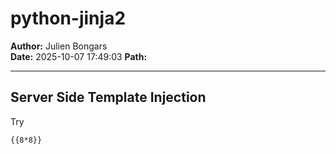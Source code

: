 # python-jinja2

**Author:** Julien Bongars  
**Date:** 2025-10-07 17:49:03
**Path:** 

---

## Server Side Template Injection

Try

```
{{8*8}}
```
